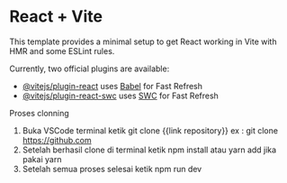 # React + Vite

This template provides a minimal setup to get React working in Vite with HMR and some ESLint rules.

Currently, two official plugins are available:

- [@vitejs/plugin-react](https://github.com/vitejs/vite-plugin-react/blob/main/packages/plugin-react/README.md) uses [Babel](https://babeljs.io/) for Fast Refresh
- [@vitejs/plugin-react-swc](https://github.com/vitejs/vite-plugin-react-swc) uses [SWC](https://swc.rs/) for Fast Refresh

Proses clonning
1. Buka VSCode terminal ketik git clone {{link repository}} ex : git clone https://github.com
2. Setelah berhasil clone di terminal ketik npm install atau yarn add jika pakai yarn
3. Setelah semua proses selesai ketik npm run dev
